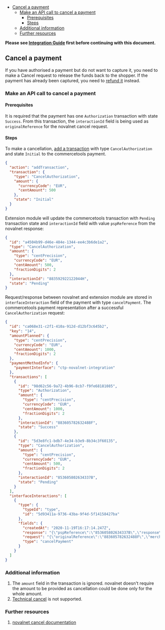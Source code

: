 <!-- START doctoc generated TOC please keep comment here to allow auto update -->
<!-- DON'T EDIT THIS SECTION, INSTEAD RE-RUN doctoc TO UPDATE -->

- [Cancel a payment](#cancel-a-payment)
  - [Make an API call to cancel a payment](#make-an-api-call-to-cancel-a-payment)
    - [Prerequisites](#prerequisites)
    - [Steps](#steps)
  - [Additional information](#additional-information)
  - [Further resources](#further-resources)

<!-- END doctoc generated TOC please keep comment here to allow auto update -->

**Please see [Integration Guide](WebComponentsIntegrationGuide.md) first before continuing with this document.**

## Cancel a payment

If you have authorised a payment but do not want to capture it, you need to make a Cancel request to release the funds back to the shopper.
If the payment has already been captured, you need to [refund it](./Refund.md) instead.

### Make an API call to cancel a payment

#### Prerequisites

It is required that the payment has one `Authorization` transaction with state `Success`.
From this transaction, the `interactionId` field is being used as `originalReference` for the novalnet cancel request.

#### Steps

To make a cancellation, [add a transaction](https://docs.commercetools.com/api/projects/payments#add-transaction)
with type `CancelAuthorization` and state `Initial` to the commercetools payment.

```json
{
  "action": "addTransaction",
  "transaction": {
    "type": "CancelAuthorization",
    "amount": {
      "currencyCode": "EUR",
      "centAmount": 500
    },
    "state": "Initial"
  }
}
```

Extension module will update the commercetools transaction with `Pending` transaction state and `interactionId` field with value `pspReference` from the novalnet response:

```json
{
  "id": "a4504b99-d46e-484e-1344-ee4c3b6de1a2",
  "type": "CancelAuthorization",
  "amount": {
    "type": "centPrecision",
    "currencyCode": "EUR",
    "centAmount": 500,
    "fractionDigits": 2
  },
  "interactionId": "883592922122044H",
  "state": "Pending"
}
```

Request/response between novalnet and extension module are stored in `interfaceInteraction` field of the payment with type `cancelPayment`.
The commercetools payment representation after a successful `CancelAuthorization` request:

```json
{
  "id": "ca068e31-c2f1-410a-912d-d12bf3c645b2",
  "key": "14",
  "amountPlanned": {
    "type": "centPrecision",
    "currencyCode": "EUR",
    "centAmount": 1000,
    "fractionDigits": 2
  },
  "paymentMethodInfo": {
    "paymentInterface": "ctp-novalnet-integration"
  },
  "transactions": [
    {
      "id": "98d62c56-9a72-4b96-8cb7-f9fe68181085",
      "type": "Authorization",
      "amount": {
        "type": "centPrecision",
        "currencyCode": "EUR",
        "centAmount": 1000,
        "fractionDigits": 2
      },
      "interactionId": "883605782632488F",
      "state": "Success"
    },
    {
      "id": "5d3e8fc1-bdb7-4e34-b3e9-8b34c3f60135",
      "type": "CancelAuthorization",
      "amount": {
        "type": "centPrecision",
        "currencyCode": "EUR",
        "centAmount": 500,
        "fractionDigits": 2
      },
      "interactionId": "853605802634337B",
      "state": "Pending"
    }
  ],
  "interfaceInteractions": [
    {
      "type": {
        "typeId": "type",
        "id": "5d93411a-9736-43ba-9f4d-5f14158427ba"
      },
      "fields": {
        "createdAt": "2020-11-19T16:17:14.247Z",
        "response": "{\"pspReference\":\"853605802634337B\",\"response\":\"[cancel-received]\"}",
        "request": "{\"originalReference\":\"883605782632488F\",\"merchantAccount\":\"YOUR_MERCHANT_ACCOUNT\"}",
        "type": "cancelPayment"
      }
    }
  ]
}
```

### Additional information

1. The `amount` field in the transaction is ignored. novalnet doesn't require the amount to be provided as cancellation could be done only for the whole amount.
1. [Technical cancel](https://docs.novalnet.com/checkout/cancel#technical-cancel) is not supported.

### Further resources

1. [novalnet cancel documentation](https://docs.novalnet.com/checkout/cancel)
